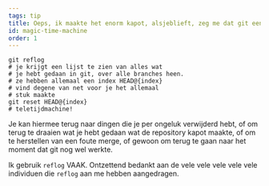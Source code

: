 ```yaml
---
tags: tip
title: Oeps, ik maakte het enorm kapot, alsjeblieft, zeg me dat git een teletijdmachine heeft‽
id: magic-time-machine
order: 1
---
```


```git
git reflog
# je krijgt een lijst te zien van alles wat
# je hebt gedaan in git, over alle branches heen.
# ze hebben allemaal een index HEAD@{index}
# vind degene van net voor je het allemaal
# stuk maakte
git reset HEAD@{index}
# teletijdmachine!
```

Je kan hiermee terug naar dingen die je per ongeluk verwijderd hebt, of om terug te draaien wat je hebt gedaan wat de repository kapot maakte, of om te herstellen van een foute merge, of gewoon om terug te gaan naar het moment dat git nog wel werkte.

Ik gebruik `reflog` VAAK. Ontzettend bedankt aan de vele vele vele vele vele individuen die `reflog` aan me hebben aangedragen.
